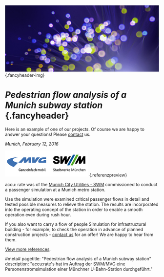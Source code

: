 ![](/img/accurate-bild-3.jpg) {.fancyheader-img}
# *Pedestrian flow analysis of a Munich subway station* {.fancyheader}

Here is an example of one of our projects. Of course we are happy to answer your questions! Please [contact](kontakt) us.

*Munich, February 12, 2016*

[![Logo SWM MVG](img/referenzen/logo-swm-mvg.png)](https://www.swm.de/) {.referenzpreview}

accu: rate was of the [Munich City Utilities - SWM](https://www.swm.de/) commissioned to conduct a passenger simulation at a Munich metro station.

Use the simulation were examined critical passenger flows in detail and tested possible measures to relieve the station. The results are incorporated into the operating concept of the station in order to enable a smooth operation even during rush hour.

If you also want to carry a flow of people Simulation for infrastructural building - for example, to check the operation in advance of planned construction projects - [contact us](kontakt) for an offer! We are happy to hear from them.

[View more references](referenzen).



#meta#
pagetitle: "Pedestrian flow analysis of a Munich subway station"
description: "accu:rate's hat im Auftrag der SWM/MVG eine Personenstromsimulation einer Münchner U-Bahn-Station durchgeführt."

